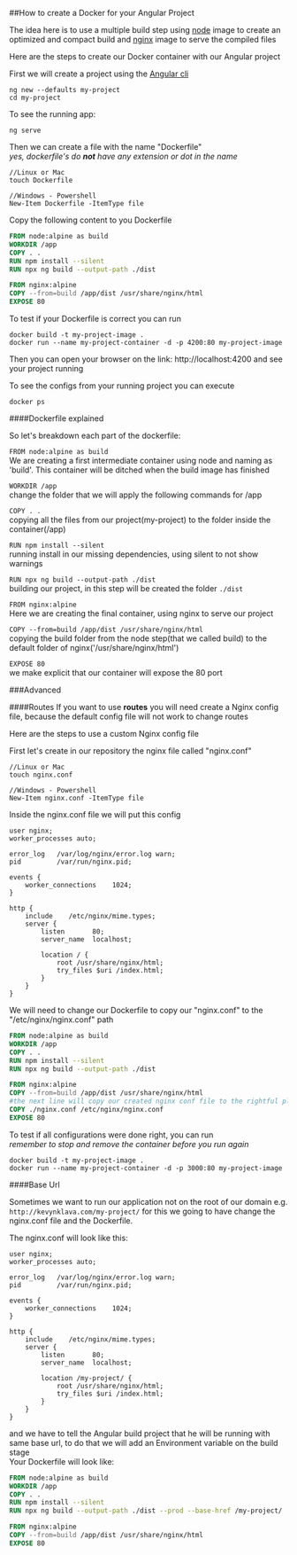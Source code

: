 ##How to create a Docker for your Angular Project

The idea here is to use a multiple build step using [node](https://nodejs.org/en/) image to create an optimized and compact build and [nginx](https://www.nginx.com/) image to serve the compiled files

Here are the steps to create our Docker container with our Angular project

First we will create a project using the [Angular cli](https://cli.angular.io/)

```
ng new --defaults my-project
cd my-project
```

To see the running app:
```
ng serve
```

Then we can create a file with the name "Dockerfile"<br/>
*yes, dockerfile's do **not** have any extension or dot in the name*

```
//Linux or Mac
touch Dockerfile

//Windows - Powershell
New-Item Dockerfile -ItemType file
```

Copy the following content to you Dockerfile
```dockerfile
FROM node:alpine as build
WORKDIR /app
COPY . .
RUN npm install --silent
RUN npx ng build --output-path ./dist

FROM nginx:alpine
COPY --from=build /app/dist /usr/share/nginx/html
EXPOSE 80
```

To test if your Dockerfile is correct you can run

```
docker build -t my-project-image .
docker run --name my-project-container -d -p 4200:80 my-project-image
```

Then you can open your browser on the link: http://localhost:4200 and see your project running

To see the configs from your running project you can execute
```
docker ps 
```

####Dockerfile explained

So let's breakdown each part of the dockerfile:

`FROM node:alpine as build`<br/>
We are creating a first intermediate container using node and naming as 'build'. This container will be ditched when the build image has finished

`WORKDIR /app`<br/>
 change the folder that we will apply the following commands for /app
 
 `COPY . .`<br/>
 copying all the files from our project(my-project) to the folder inside the container(/app)
 
 `RUN npm install --silent`<br/>
 running install in our missing dependencies, using silent to not show warnings
 
 `RUN npx ng build --output-path ./dist`<br/>
 building our project, in this step will be created the folder `./dist`
 
 `FROM nginx:alpine`<br/>
 Here we are creating the final container, using nginx to serve our project
 
 `COPY --from=build /app/dist /usr/share/nginx/html`<br/>
 copying the build folder from the node step(that we called build) to the default folder of nginx('/usr/share/nginx/html')

`EXPOSE 80`<br/>
we make explicit that our container will expose the 80 port

###Advanced

####Routes
If you want to use **routes** you will need create a Nginx config file, because the default config file will not work to change routes

Here are the steps to use a custom Nginx config file

First let's create in our repository the nginx file called "nginx.conf"
```
//Linux or Mac
touch nginx.conf

//Windows - Powershell
New-Item nginx.conf -ItemType file
```

Inside the nginx.conf file we will put this config

```
user nginx;
worker_processes auto;

error_log   /var/log/nginx/error.log warn;
pid         /var/run/nginx.pid;

events {
    worker_connections    1024;
}

http {
    include    /etc/nginx/mime.types;
    server {
        listen       80;
        server_name  localhost;

        location / {
            root /usr/share/nginx/html;
            try_files $uri /index.html;
        }
    }
} 
```

We will need to change our Dockerfile to copy our "nginx.conf" to the "/etc/nginx/nginx.conf" path

```dockerfile
FROM node:alpine as build
WORKDIR /app
COPY . .
RUN npm install --silent
RUN npx ng build --output-path ./dist

FROM nginx:alpine
COPY --from=build /app/dist /usr/share/nginx/html
#the next line will copy our created nginx conf file to the rightful place
COPY ./nginx.conf /etc/nginx/nginx.conf
EXPOSE 80
```

To test if all configurations were done right, you can run<br/>
*remember to stop and remove the container before you run again*
```
docker build -t my-project-image .
docker run --name my-project-container -d -p 3000:80 my-project-image
```


####Base Url

Sometimes we want to run our application not on the root of our domain e.g. `http://kevynklava.com/my-project/` for this we going to have change the nginx.conf file and the Dockerfile.

The nginx.conf will look like this:

```
user nginx;
worker_processes auto;

error_log   /var/log/nginx/error.log warn;
pid         /var/run/nginx.pid;

events {
    worker_connections    1024;
}

http {
    include    /etc/nginx/mime.types;
    server {
        listen       80;
        server_name  localhost;

        location /my-project/ {
            root /usr/share/nginx/html;
            try_files $uri /index.html;
        }
    }
} 
```

and we have to tell the Angular build project that he will be running with same base url, to do that we will add an Environment variable on the build stage<br/>
Your Dockerfile will look like:

```dockerfile
FROM node:alpine as build
WORKDIR /app
COPY . .
RUN npm install --silent
RUN npx ng build --output-path ./dist --prod --base-href /my-project/

FROM nginx:alpine
COPY --from=build /app/dist /usr/share/nginx/html
EXPOSE 80
```